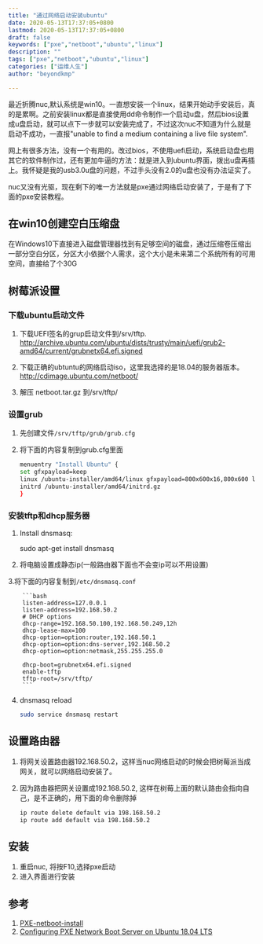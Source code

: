```yaml
---
title: "通过网络启动安装ubuntu"
date: 2020-05-13T17:37:05+0800
lastmod: 2020-05-13T17:37:05+0800
draft: false
keywords: ["pxe","netboot","ubuntu","linux"]
description: ""
tags: ["pxe","netboot","ubuntu","linux"]
categories: ["运维人生"]
author: "beyondkmp"

---
```


最近折腾nuc,默认系统是win10。一直想安装一个linux，结果开始动手安装后，真的是累啊。之前安装linux都是直接使用dd命令制作一个启动u盘，然后bios设置成u盘启动，就可以点下一步就可以安装完成了，不过这次nuc不知道为什么就是启动不成功，一直报"unable to find a medium containing a live file system".

网上有很多方法，没有一个有用的。改过bios，不使用uefi启动，系统启动盘也用其它的软件制作过，还有更加牛逼的方法：就是进入到ubuntu界面，拨出u盘再插上。我怀疑是我的usb3.0u盘的问题，不过手头没有2.0的u盘也没有办法证实了。

nuc又没有光驱，现在剩下的唯一方法就是pxe通过网络启动安装了，于是有了下面的pxe安装教程。

## 在win10创建空白压缩盘

在Windows10下直接进入磁盘管理器找到有足够空间的磁盘，通过压缩卷压缩出一部分空白分区，分区大小依据个人需求，这个大小是未来第二个系统所有的可用空间，直接给了个30G

<!--more-->

## 树莓派设置

### 下载ubuntu启动文件

1. 下载UEFI签名的grup启动文件到/srv/tftp. <http://archive.ubuntu.com/ubuntu/dists/trusty/main/uefi/grub2-amd64/current/grubnetx64.efi.signed>

2. 下载正确的ubtuntu的网络启动iso，这里我选择的是18.04的服务器版本。<http://cdimage.ubuntu.com/netboot/>

3. 解压 netboot.tar.gz 到/srv/tftp/

### 设置grub

1. 先创建文件`/srv/tftp/grub/grub.cfg`
2. 将下面的内容复制到grub.cfg里面

    ```bash
    menuentry "Install Ubuntu" {
    set gfxpayload=keep
    linux /ubuntu-installer/amd64/linux gfxpayload=800x600x16,800x600 live-installer/net-image=$PATH_TO_FILESYSTEM_SQUASHFS --- quiet
    initrd /ubuntu-installer/amd64/initrd.gz
    }
    ```

### 安装tftp和dhcp服务器

1. Install dnsmasq:

    sudo apt-get install dnsmasq

2. 将电脑设置成静态ip(一般路由器下面也不会变ip可以不用设置)

3.将下面的内容复制到`/etc/dnsmasq.conf`

        ```bash
        listen-address=127.0.0.1
        listen-address=192.168.50.2
        # DHCP options
        dhcp-range=192.168.50.100,192.168.50.249,12h
        dhcp-lease-max=100
        dhcp-option=option:router,192.168.50.1
        dhcp-option=option:dns-server,192.168.50.2
        dhcp-option=option:netmask,255.255.255.0

        dhcp-boot=grubnetx64.efi.signed
        enable-tftp
        tftp-root=/srv/tftp/
        ```

4. dnsmasq reload

    ```bash
    sudo service dnsmasq restart
    ```

## 设置路由器

1. 将网关设置路由器192.168.50.2，这样当nuc网络启动的时候会把树莓派当成网关，就可以网络启动安装了。
2. 因为路由器把网关设置成192.168.50.2, 这样在树莓上面的默认路由会指向自己，是不正确的，用下面的命令删除掉

    ```bash
    ip route delete default via 198.168.50.2
    ip route add default via 198.168.50.2
    ```

## 安装

1. 重启nuc, 将按F10,选择pxe启动
2. 进入界面进行安装


## 参考

1. [PXE-netboot-install](https://wiki.ubuntu.com/UEFI/PXE-netboot-install)
2. [Configuring PXE Network Boot Server on Ubuntu 18.04 LTS](https://linuxhint.com/pxe_boot_ubuntu_server/)

